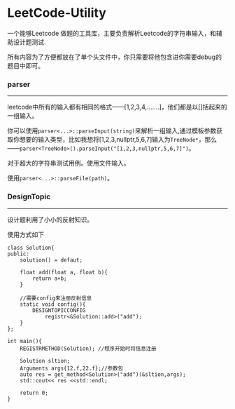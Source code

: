 # LeetCode-Utility
一个能够Leetcode 做题的工具库，主要负责解析Leetcode的字符串输入，和辅助设计题测试.

所有内容为了方便都放在了单个头文件中，你只需要将他包含进你需要debug的题目中即可。



### parser

---

leetcode中所有的输入都有相同的格式——[1,2,3,4,.......]，他们都是以[]括起来的一组输入。

你可以使用`parser<...>::parseInput(string)`来解析一组输入,通过模板参数获取你想要的输入类型，比如我想将[1,2,3,nullptr,5,6,7]输入为`TreeNode*`，那么——`parser<TreeNode>().parseInput("[1,2,3,nullptr,5,6,7]")`。

对于超大的字符串测试用例。使用文件输入。

使用`parser<...>::parseFile(path)`。



### DesignTopic

---

设计题利用了小小的反射知识。

使用方式如下

```
class Solution{
public:
	solution() = defaut;
	
	float add(float a, float b){
		return a+b;
	}
	
	//需要config来注册反射信息
	static void config(){
		DESIGNTOPICCONFIG
			registr<&Solution::add>("add");
	}
};

int main(){
	REGISTRMETHOD(Solution); //程序开始时将信息注册
	
	Solution sltion;
	Arguments args{12.f,22.f};//参数包
	auto res = get_method<Solution>("add")(&sltion,args);
	std::cout<< res <<std::endl;
	
	return 0;
}
```

